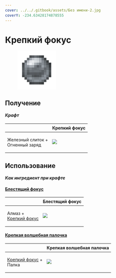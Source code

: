 ```yaml
---
cover: ../../.gitbook/assets/Без имени-2.jpg
coverY: -234.63428174878555
---
```


# Крепкий фокус

<figure><img src="../../.gitbook/assets/focus_1_128.png" alt=""><figcaption></figcaption></figure>

## Получение

#### _Крафт_

| ㅤ                                          | Крепкий фокус                           |
| ------------------------------------------ | --------------------------------------- |
| <p>Железный слиток +<br>Огненный заряд</p> | ![](../../.gitbook/assets/focus\_1.png) |

## Использование

#### _Как ингредиент при крафте_

#### [Блестящий фокус](focus\_2.md)

| ㅤ                                                        | Блестящий фокус                         |
| -------------------------------------------------------- | --------------------------------------- |
| <p>Алмаз +<br><a href="focus_1.md">Крепкий фокус</a></p> | ![](../../.gitbook/assets/focus\_2.png) |

#### [Крепкая волшебная палочка](divining\_rod\_1.md)

| ㅤ                                                        | Крепкая волшебная палочка                       |
| -------------------------------------------------------- | ----------------------------------------------- |
| <p><a href="focus_1.md">Крепкий фокус</a> +<br>Палка</p> | ![](../../.gitbook/assets/divining\_rod\_1.png) |
